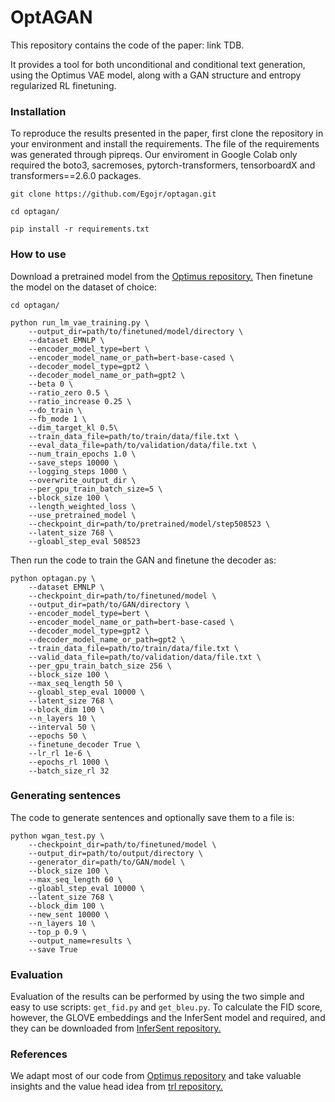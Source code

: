 # OptAGAN

This repository contains the code of the paper: link TDB.

It provides a tool for both unconditional and conditional text generation, using the Optimus VAE model, along with a GAN structure and entropy regularized RL finetuning.

### Installation
To reproduce the results presented in the paper, first clone the repository in your environment and install the requirements. 
The file of the requirements was generated through pipreqs. Our enviroment in Google Colab only required the boto3, sacremoses, pytorch-transformers, tensorboardX and transformers==2.6.0 packages.

`git clone https://github.com/Egojr/optagan.git`

`cd optagan/`

`pip install -r requirements.txt`

### How to use

Download a pretrained model from the [Optimus repository.](https://github.com/ChunyuanLI/Optimus)
Then finetune the model on the dataset of choice:

`cd optagan/`

    python run_lm_vae_training.py \
        --output_dir=path/to/finetuned/model/directory \
        --dataset EMNLP \
        --encoder_model_type=bert \
        --encoder_model_name_or_path=bert-base-cased \
        --decoder_model_type=gpt2 \
        --decoder_model_name_or_path=gpt2 \
        --beta 0 \
        --ratio_zero 0.5 \
        --ratio_increase 0.25 \
        --do_train \
        --fb_mode 1 \
        --dim_target_kl 0.5\
        --train_data_file=path/to/train/data/file.txt \
        --eval_data_file=path/to/validation/data/file.txt \
        --num_train_epochs 1.0 \
        --save_steps 10000 \
        --logging_steps 1000 \
        --overwrite_output_dir \
        --per_gpu_train_batch_size=5 \
        --block_size 100 \
        --length_weighted_loss \
        --use_pretrained_model \
        --checkpoint_dir=path/to/pretrained/model/step508523 \
        --latent_size 768 \
        --gloabl_step_eval 508523


Then run the code to train the GAN and finetune the decoder as:

    python optagan.py \
        --dataset EMNLP \
        --checkpoint_dir=path/to/finetuned/model \
        --output_dir=path/to/GAN/directory \
        --encoder_model_type=bert \
        --encoder_model_name_or_path=bert-base-cased \
        --decoder_model_type=gpt2 \
        --decoder_model_name_or_path=gpt2 \
        --train_data_file=path/to/train/data/file.txt \
        --valid_data_file=path/to/validation/data/file.txt \
        --per_gpu_train_batch_size 256 \
        --block_size 100 \
        --max_seq_length 50 \
        --gloabl_step_eval 10000 \
        --latent_size 768 \
        --block_dim 100 \
        --n_layers 10 \
        --interval 50 \
        --epochs 50 \
        --finetune_decoder True \
        --lr_rl 1e-6 \
        --epochs_rl 1000 \
        --batch_size_rl 32
    
    
### Generating sentences

The code to generate sentences and optionally save them to a file is:

    python wgan_test.py \
        --checkpoint_dir=path/to/finetuned/model \
        --output_dir=path/to/output/directory \
        --generator_dir=path/to/GAN/model \
        --block_size 100 \
        --max_seq_length 60 \
        --gloabl_step_eval 10000 \
        --latent_size 768 \
        --block_dim 100 \
        --new_sent 10000 \
        --n_layers 10 \
        --top_p 0.9 \
        --output_name=results \
        --save True
    
### Evaluation

Evaluation of the results can be performed by using the two simple and easy to use scripts: `get_fid.py` and `get_bleu.py`. To calculate the FID score, however, the GLOVE embeddings and the InferSent model and required, and they can be downloaded from [InferSent repository.](https://github.com/facebookresearch/InferSent)


### References

We adapt most of our code from [Optimus repository](https://github.com/ChunyuanLI/Optimus) and take valuable insights and the value head idea from [trl repository.](https://github.com/lvwerra/trl/)
